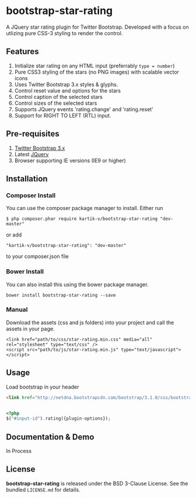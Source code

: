 bootstrap-star-rating
=====================

A JQuery star rating plugin for Twitter Bootstrap. Developed with a focus on utlizing pure CSS-3 styling to render the control.

## Features
1. Initialize star rating on any HTML input (preferrably `type = number`)
2. Pure CSS3 styling of the stars (no PNG images) with scalable vector icons
3. Uses Twitter Bootstrap 3.x styles & glyphs.
4. Control reset value and options for the stars
5. Control caption of the selected stars
6. Control sizes of the selected stars
7. Supports JQuery events 'rating.change' and 'rating.reset'
8. Support for RIGHT TO LEFT (RTL) input.

## Pre-requisites
1. [Twitter Bootstrap 3.x](http://getbootstrap.com/)
2. Latest [JQuery](http://jquery.com/)
3. Browser supporting IE versions (IE9 or higher)

## Installation
###  Composer Install
You can use the composer package manager to install. Either run
```
$ php composer.phar require kartik-v/bootstrap-star-rating "dev-master"
```
or add
```
"kartik-v/bootstrap-star-rating": "dev-master"
```
to your composer.json file

###  Bower Install
You can also install this using the bower package manager.
```
bower install bootstrap-star-rating --save
```

###  Manual
Download the assets (css and js folders) into your project and call the assets in your page.
```
<link href="path/to/css/star-rating.min.css" media="all" rel="stylesheet" type="text/css" />
<script src="path/to/js/star-rating.min.js" type="text/javascript"></script>
```

## Usage
Load bootstrap in your header
```html
<link href="http://netdna.bootstrapcdn.com/bootstrap/3.1.0/css/bootstrap.min.css" rel="stylesheet">
```
```php

<?php
$("#input-id").rating({plugin-options});
```

## Documentation & Demo
In Process


## License

**bootstrap-star-rating** is released under the BSD 3-Clause License. See the bundled `LICENSE.md` for details.
